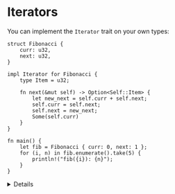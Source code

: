 # Iterators

You can implement the `Iterator` trait on your own types:

```rust,editable
struct Fibonacci {
    curr: u32,
    next: u32,
}

impl Iterator for Fibonacci {
    type Item = u32;

    fn next(&mut self) -> Option<Self::Item> {
        let new_next = self.curr + self.next;
        self.curr = self.next;
        self.next = new_next;
        Some(self.curr)
    }
}

fn main() {
    let fib = Fibonacci { curr: 0, next: 1 };
    for (i, n) in fib.enumerate().take(5) {
        println!("fib({i}): {n}");
    }
}
```

<details>

* `IntoIterator` is the trait that makes for loops work. It is implemented by collection types such as
  `Vec<T>` and references to them such as `&Vec<T>` and `&[T]`. Ranges also implement it. `&[T]` is the shared slice type.

* The `Iterator` trait implements many common functional programming operations over collections 
  (e.g. `map`, `filter`, `reduce`, etc). This is the trait where you can find all the documentation
  about them. In Rust these functions should produce the code as efficient as equivalent imperative
  implementations.
    
</details>
